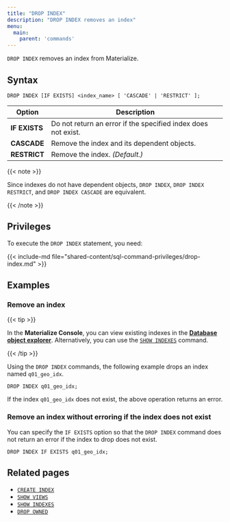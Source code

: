 ```yaml
---
title: "DROP INDEX"
description: "DROP INDEX removes an index"
menu:
  main:
    parent: 'commands'
---
```


`DROP INDEX` removes an index from Materialize.

## Syntax

```mzsql
DROP INDEX [IF EXISTS] <index_name> [ 'CASCADE' | 'RESTRICT' ];
```

Option | Description
------|-----
**IF EXISTS** | Do not return an error if the specified index does not exist.
**CASCADE** | Remove the index and its dependent objects.
**RESTRICT** |  Remove the index. _(Default.)_

{{< note >}}

Since indexes do not have dependent objects, `DROP INDEX`, `DROP INDEX
RESTRICT`, and `DROP INDEX CASCADE` are equivalent.

{{< /note >}}

## Privileges

To execute the `DROP INDEX` statement, you need:

{{< include-md file="shared-content/sql-command-privileges/drop-index.md" >}}

## Examples

### Remove an index

{{< tip >}}

In the **Materialize Console**, you can view existing indexes in the [**Database
object explorer**](/console/data/). Alternatively, you can use the
[`SHOW INDEXES`](/sql/show-indexes) command.

{{< /tip >}}

Using the  `DROP INDEX` commands, the following example drops an index named `q01_geo_idx`.

```mzsql
DROP INDEX q01_geo_idx;
```

If the index `q01_geo_idx` does not exist, the above operation returns an error.

### Remove an index without erroring if the index does not exist

You can specify the `IF EXISTS` option so that the `DROP INDEX` command does
not return an error if the index to drop does not exist.

```mzsql
DROP INDEX IF EXISTS q01_geo_idx;
```

## Related pages

- [`CREATE INDEX`](/sql/create-index)
- [`SHOW VIEWS`](/sql/show-views)
- [`SHOW INDEXES`](/sql/show-indexes)
- [`DROP OWNED`](/sql/drop-owned)
